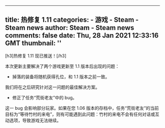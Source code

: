 
---
title: 热修复 1.11
categories: 
    - 游戏
    - Steam - Steam news
author: Steam - Steam news
comments: false
date: Thu, 28 Jan 2021 12:33:16 GMT
thumbnail: ''
---

<div>   
[h3]热修复 1.11 现已推送！[/h3]

本次更新主要解决了两个游戏更新至 1.1 版本后出现的问题：

<ul>
<li> 掉落的装备将随机获得孔位，和 1.1 版本之前一致。
</li></ul>
我们将在之后研究针对这一问题的最佳解决方案。

<ul>
<li> 修正了任务“荒街老友”中的 bug。
</li></ul>
这一 bug 会影响部分玩家。如果在您 1.06 版本的存档中，任务“荒街老友”的当前目标为“等待竹村的来电”，则有可能遇到此问题：竹村的来电不会有任何对话或互动选项，导致游戏无法继续。  
</div>
            